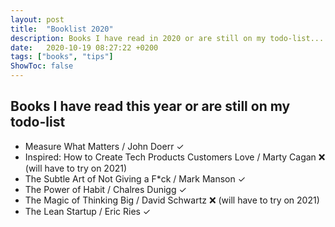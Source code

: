 ```yaml
---
layout: post
title:  "Booklist 2020"
description: Books I have read in 2020 or are still on my todo-list... 
date:   2020-10-19 08:27:22 +0200
tags: ["books", "tips"]
ShowToc: false
---
```

## Books I have read this year or are still on my todo-list
* Measure What Matters / John Doerr ✓
* Inspired: How to Create Tech Products Customers Love / Marty Cagan ❌ (will have to try on 2021)
* The Subtle Art of Not Giving a F*ck / Mark Manson ✓
* The Power of Habit / Chalres Dunigg ✓
* The Magic of Thinking Big / David Schwartz ❌ (will have to try on 2021)
* The Lean Startup / Eric Ries ✓